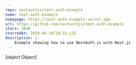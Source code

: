 ```yaml
---
repo: nextauthjs/next-auth-example
name: next-auth-example
homepage: https://next-auth-example.vercel.app
url: https://github.com/nextauthjs/next-auth-example
stars: 3840
starredAt: 2020-06-26T18:32:12Z
description: |-
    Example showing how to use NextAuth.js with Next.js
---
```


[object Object]
